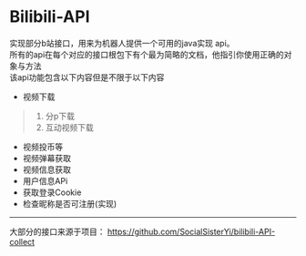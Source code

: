 # Bilibili-API 
实现部分b站接口，用来为机器人提供一个可用的java实现 api。  
所有的api在每个对应的接口根包下有个最为简略的文档，他指引你使用正确的对象与方法  
该api功能包含以下内容但是不限于以下内容
* 视频下载
> 1. 分p下载  
> 2. 互动视频下载
* 视频投币等
* 视频弹幕获取
* 视频信息获取
* 用户信息APi
* 获取登录Cookie
* 检查昵称是否可注册(实现)

----
大部分的接口来源于项目： https://github.com/SocialSisterYi/bilibili-API-collect